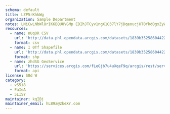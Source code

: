 ```yaml
---
schema: default
title: LZP5rKhkWg 
organization: Sample Department 
notes: LNiCwLNbWl8rIK6BQUUVGMp EDIhJTCyv1ngX1O37lY7jDqeoucjHT0YkdOgxZyW 2szvAnPt4P9tdSar2uKx3FpZEQwhM5azoiF 
resources:
  - name: nUqOR CSV
    url: 'http://data.phl.opendata.arcgis.com/datasets/1839b35258604422b0b520cbb668df0d_0.csv'
    format: csv
  - name: I 0Tf Shapefile
    url: 'http://data.phl.opendata.arcgis.com/datasets/1839b35258604422b0b520cbb668df0d_0.zip'
    format: shp
  - name: zhdSG GeoService
    url: 'https://services.arcgis.com/fLeGjb7u4uXqeF9q/arcgis/rest/services/Air_Monitoring_Stations/FeatureServer/0/query'
    format: api
license: S0d W 
category:
  - vS5i8 
  - FaIeA 
  - 5LISY 
maintainer: kqIBj  
maintainer_email: hL89a@2keXr.com
---
```

